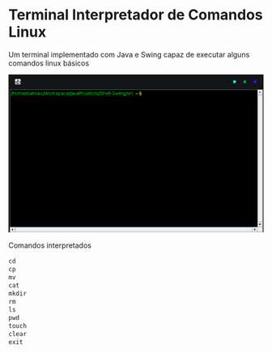 # Terminal Interpretador de Comandos Linux
Um terminal implementado com Java e Swing capaz de executar alguns comandos linux básicos

![shell](./shell.gif)

Comandos interpretados

```
cd
cp
mv
cat
mkdir
rm
ls
pwd
touch
clear
exit
```

